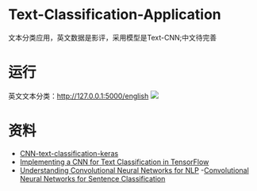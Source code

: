 # Text-Classification-Application
文本分类应用，英文数据是影评，采用模型是Text-CNN;中文待完善
# 运行
英文文本分类：http://127.0.0.1:5000/english
![](https://github.com/yanqiangmiffy/Text-Classification-Application/blob/master/assets/result.png)
# 资料
- [CNN-text-classification-keras](https://github.com/bhaveshoswal/CNN-text-classification-keras)
- [Implementing a CNN for Text Classification in TensorFlow](http://www.wildml.com/2015/12/implementing-a-cnn-for-text-classification-in-tensorflow/)
- [Understanding Convolutional Neural Networks for NLP](http://www.wildml.com/2015/11/understanding-convolutional-neural-networks-for-nlp/)
-[Convolutional Neural Networks for Sentence Classification](https://arxiv.org/abs/1408.5882)
